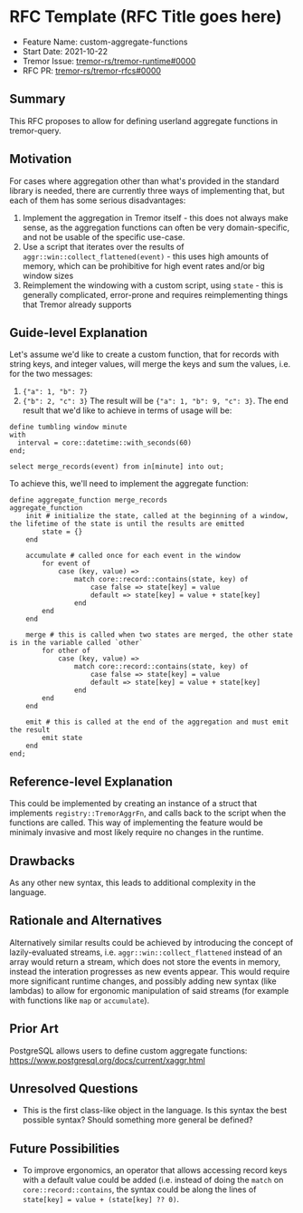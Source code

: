 # RFC Template (RFC Title goes here)

- Feature Name: custom-aggregate-functions
- Start Date: 2021-10-22
- Tremor Issue: [tremor-rs/tremor-runtime#0000](https://github.com/tremor-rs/tremor-runtime/issues/0000)
- RFC PR: [tremor-rs/tremor-rfcs#0000](https://github.com/tremor-rs/tremor-rfcs/pull/0000)

## Summary
[summary]: #summary

This RFC proposes to allow for defining userland aggregate functions in tremor-query. 

## Motivation
[motivation]: #motivation

For cases where aggregation other than what's provided in the standard library is needed, there are currently three ways of implementing that, but each of them has some serious disadvantages:
1. Implement the aggregation in Tremor itself - this does not always make sense, as the aggregation functions can often be very domain-specific, and not be usable of the specific use-case.
2. Use a script that iterates over the results of `aggr::win::collect_flattened(event)` - this uses high amounts of memory, which can be prohibitive for high event rates and/or big window sizes
3. Reimplement the windowing with a custom script, using `state` - this is generally complicated, error-prone and requires reimplementing things that Tremor already supports

## Guide-level Explanation
[guide-level-explanation]: #guide-level-explanation

Let's assume we'd like to create a custom function, that for records with string keys, and integer values, will merge the keys and sum the values, i.e. for the two messages:
1. `{"a": 1, "b": 7}`
2. `{"b": 2, "c": 3}`
The result will be `{"a": 1, "b": 9, "c": 3}`.
The end result that we'd like to achieve in terms of usage will be:

```
define tumbling window minute
with
  interval = core::datetime::with_seconds(60)
end;

select merge_records(event) from in[minute] into out;
```

To achieve this, we'll need to implement the aggregate function:
```
define aggregate_function merge_records
aggregate_function
	init # initialize the state, called at the beginning of a window, the lifetime of the state is until the results are emitted
		state = {}
	end
	
	accumulate # called once for each event in the window
		for event of
			case (key, value) =>
				match core::record::contains(state, key) of
					case false => state[key] = value
					default => state[key] = value + state[key]
				end
		end
	end
	
	merge # this is called when two states are merged, the other state is in the variable called `other`
		for other of 
			case (key, value) =>
				match core::record::contains(state, key) of
					case false => state[key] = value
					default => state[key] = value + state[key]
				end
		end
	end
	
	emit # this is called at the end of the aggregation and must emit the result
		emit state
	end
end;
```

## Reference-level Explanation
[reference-level-explanation]: #reference-level-explanation

This could be implemented by creating an instance of a struct that implements `registry::TremorAggrFn`, and calls back to the script when the functions are called. This way of implementing the feature would be minimaly invasive and most likely require no changes in the runtime.

## Drawbacks
[drawbacks]: #drawbacks

As any other new syntax, this leads to additional complexity in the language. 

## Rationale and Alternatives
[rationale-and-alternatives]: #rationale-and-alternatives

Alternatively similar results could be achieved by introducing the concept of lazily-evaluated streams, i.e. `aggr::win::collect_flattened` instead of an array would return a stream, which does not store the events in memory, instead the interation progresses as new events appear. This would require more significant runtime changes, and possibly adding new syntax (like lambdas) to allow for ergonomic manipulation of said streams (for example with functions like `map` or `accumulate`).

## Prior Art
[prior-art]: #prior-art

PostgreSQL allows users to define custom aggregate functions: https://www.postgresql.org/docs/current/xaggr.html

## Unresolved Questions
[unresolved-questions]: #unresolved-questions

- This is the first class-like object in the language. Is this syntax the best possible syntax? Should something more general be defined?

## Future Possibilities
[future-possibilities]: #future-possibilities

- To improve ergonomics, an operator that allows accessing record keys with a default value could be added (i.e. instead of doing the `match` on `core::record::contains`, the syntax could be along the lines of `state[key] = value + (state[key] ?? 0)`.